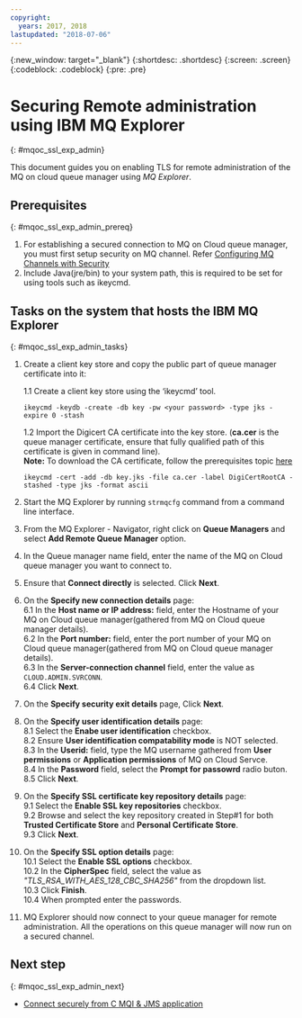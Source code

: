 ```yaml
---
copyright:
  years: 2017, 2018
lastupdated: "2018-07-06"
---
```


{:new_window: target="_blank"}
{:shortdesc: .shortdesc}
{:screen: .screen}
{:codeblock: .codeblock}
{:pre: .pre}

# Securing Remote administration using IBM MQ Explorer
{: #mqoc_ssl_exp_admin}

This document guides you on enabling TLS for remote administration of the MQ on cloud queue manager using *MQ Explorer*.

## Prerequisites
{: #mqoc_ssl_exp_admin_prereq}

1. For establishing a secured connection to MQ on Cloud queue manager, you must first setup security on MQ channel. Refer [Configuring MQ Channels with Security](/docs/services/mqcloud/mqoc_configure_chl_ssl.html)
2. Include Java(jre/bin) to your system path, this is required to be set for using tools such as ikeycmd.
 
## Tasks on the system that hosts the IBM MQ Explorer
{: #mqoc_ssl_exp_admin_tasks}

1. Create a client key store and copy the public part of queue manager certificate into it:  

    1.1 Create a client key store using the ‘ikeycmd’ tool.
     ```
     ikeycmd -keydb -create -db key -pw <your password> -type jks -expire 0 -stash
     ``` 
    1.2 Import the Digicert CA certificate into the key store. (**ca.cer** is the queue manager certificate, ensure that fully qualified path of this certificate is given in command line).  
    **Note:** To download the CA certificate, follow the prerequisites topic [here](/docs/services/mqcloud/mqoc_configure_chl_ssl.html#mqoc_chl_ssl_prereq)  
     ```
     ikeycmd -cert -add -db key.jks -file ca.cer -label DigiCertRootCA -stashed -type jks -format ascii
     ```
2. Start the MQ Explorer by running `strmqcfg` command from a command line interface.
3. From the MQ Explorer - Navigator, right click on **Queue Managers** and select **Add Remote Queue Manager** option.
4. In the Queue manager name field, enter the name of the MQ on Cloud queue manager you want to connect to.
5. Ensure that **Connect directly** is selected. Click **Next**.
6. On the **Specify new connection details** page:  
    6.1 In the **Host name or IP address:** field, enter the Hostname of your MQ on Cloud queue manager(gathered from MQ on Cloud queue manager details).  
    6.2 In the **Port number:** field, enter the port number of your MQ on Cloud queue manager(gathered from MQ on Cloud queue manager details).     
    6.3 In the **Server-connection channel** field, enter the value as `CLOUD.ADMIN.SVRCONN`.  
    6.4 Click **Next**.  
7. On the **Specify security exit details** page, Click **Next**.  
8. On the **Specify user identification details** page:  
    8.1 Select the **Enabe user identification** checkbox.  
    8.2 Ensure **User identification compatability mode** is NOT selected.  
    8.3 In the **Userid:** field, type the MQ username gathered from **User permissions** or **Application permissions** of MQ on Cloud Servce.  
    8.4 In the **Password** field, select the **Prompt for passowrd** radio buton.  
    8.5 Click **Next**.  
9. On the **Specify SSL certificate key repository details** page:  
    9.1 Select the **Enable SSL key repositories** checkbox.  
    9.2 Browse and select the key repository created in Step#1 for both **Trusted Certificate Store** and **Personal Certificate Store**.  
    9.3 Click **Next**.  
10. On the **Specify SSL option details** page:  
    10.1 Select the **Enable SSL options** checkbox.  
    10.2 In the **CipherSpec** field, select the value as *"TLS_RSA_WITH_AES_128_CBC_SHA256"* from the dropdown list.  
    10.3 Click **Finish**.  
    10.4 When prompted enter the passwords.  
11. MQ Explorer should now connect to your queue manager for remote administration. All the operations on this queue manager will now run on a secured channel.

## Next step
{: #mqoc_ssl_exp_admin_next}
* [Connect securely from C MQI & JMS application](/docs/services/mqcloud/mqoc_connect_app_ssl.html)